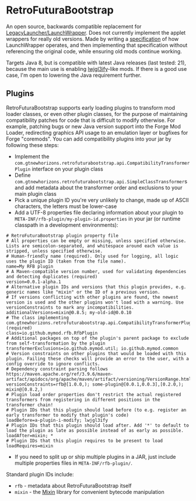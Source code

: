 # RetroFuturaBootstrap

An open source, backwards compatible replacement for [LegacyLauncher/LaunchWrapper](https://github.com/Mojang/LegacyLauncher). Does not currently implement the applet wrappers for really old versions.
Made by writing a [specification](./ll-spec.md) of how LaunchWrapper operates, and then implementing that specification without referencing the original code, while ensuring old mods continue working.

Targets Java 8, but is compatible with latest Java releases (last tested: 21), because the main use is enabling [lwjgl3ify](https://github.com/GTNewHorizons/lwjgl3ify)-like mods.
If there is a good use case, I'm open to lowering the Java requirement further.

## Plugins

RetroFuturaBootstrap supports early loading plugins to transform mod loader classes, or even other plugin classes, for the purpose of maintaining compatibility patches for code that is difficult to modify otherwise.
For example, patching bugs or new Java version support into the Forge Mod Loader, redirecting graphics API usage to an emulation layer or bugfixes for Forge "coremods".
You can add compatibility plugins into your jar by following these steps:
 - Implement the `com.gtnewhorizons.retrofuturabootstrap.api.CompatibilityTransformerPlugin` interface on your plugin class
 - Define `com.gtnewhorizons.retrofuturabootstrap.api.SimpleClassTransformer`s and add metadata about the transformer order and exclusions to your main plugin class
 - Pick a unique plugin ID you're very unlikely to change, made up of ASCII characters, the letters must be lower-case
 - Add a UTF-8 properties file declaring information about your plugin to `META-INF/rfb-plugin/my-plugin-id.properties` in your jar (or runtime classpath in a development environments):
```properties
# RetroFuturaBootstrap plugin property file
# All properties can be empty or missing, unless specified otherwise. Lists are semicolon-separated, and whitespace around each value is stripped, unless specified otherwise.
# Human-friendly name (required). Only used for logging, all logic uses the plugin ID (taken from the file name).
name=My RFB plugin
# A Maven-compatible version number, used for validating dependencies and detecting duplicates (required)
version=0.0.1-alpha.1
# Alternative plugin IDs and versions that this plugin provides, e.g. generic names like "mixin" or the ID of a previous version.
# If versions conflicting with other plugins are found, the newest version is used and the other plugins won't load with a warning. Use versionConstraints to mark any incompatibilities.
additionalVersions=mixin@0.8.5; my-old-id@0.0.10
# The class implementing com.gtnewhorizons.retrofuturabootstrap.api.CompatibilityTransformerPlugin (required)
class=io.github.mymod.rfb.RfbPlugin
# Additional packages on top of the plugin's parent package to exclude from self-transformation by the plugin
transformerExclusions=io.github.mymod.util; io.github.mymod.common
# Version constraints on other plugins that would be loaded with this plugin. Failing these checks will provide an error to the user, with a config override to ignore conflicts.
# Dependency constraint parsing follows https://maven.apache.org/ref/3.9.6/maven-artifact/apidocs/org/apache/maven/artifact/versioning/VersionRange.html#createFromVersionSpec(java.lang.String)
versionConstraints=rfb@[1.0.0,); some-plugin@[0.0.1,0.0.3],[0.2.0,); mixin@[0.8.2,)
# Plugin load order properties don't restrict the actual registered transformers from registering in different positions in the transformer chain!
# Plugin IDs that this plugin should load before (to e.g. register an early transformer to modify that plugin's code)
loadBefore=a-plugin-i-modify; lwjgl3ify
# Plugin IDs that this plugin should load after. Add '*' to default to load the plugin as late as possible instead of as early as possible.
loadAfter=mixin; *
# Plugin IDs that this plugin requires to be present to load
loadRequires=mixin
```
 - If you need to split up or ship multiple plugins in a JAR, just include multiple properties files in `META-INF/rfb-plugin/`.

Standard plugin IDs include:
 - `rfb` - metadata about RetroFuturaBootstrap itself
 - `mixin` - the [Mixin](https://github.com/fabricmc/Mixin/) library for convenient bytecode manipulation
